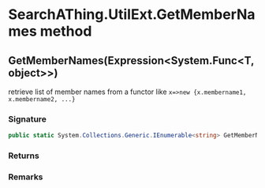 # SearchAThing.UtilExt.GetMemberNames method
## GetMemberNames<T>(Expression<System.Func<T, object>>)
retrieve list of member names from a functor like `x=>new {x.membername1, x.membername2, ...}`

### Signature
```csharp
public static System.Collections.Generic.IEnumerable<string> GetMemberNames<T>(Expression<System.Func<T, object>> exclude)
```
### Returns

### Remarks

